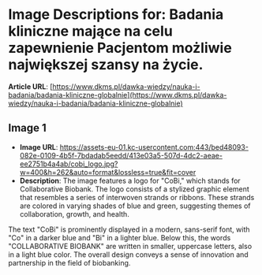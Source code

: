 # Image Descriptions for: Badania kliniczne mające na celu zapewnienie Pacjentom możliwie największej szansy na życie.

**Article URL**: [https://www.dkms.pl/dawka-wiedzy/nauka-i-badania/badania-kliniczne-globalnie](https://www.dkms.pl/dawka-wiedzy/nauka-i-badania/badania-kliniczne-globalnie)

## Image 1
- **Image URL**: https://assets-eu-01.kc-usercontent.com:443/bed48093-082e-0109-4b5f-7bdadab5eedd/413e03a5-507d-4dc2-aeae-ee2751b4a4ab/cobi_logo.jpg?w=400&h=262&auto=format&lossless=true&fit=cover
- **Description**: The image features a logo for "CoBi," which stands for Collaborative Biobank. The logo consists of a stylized graphic element that resembles a series of interwoven strands or ribbons. These strands are colored in varying shades of blue and green, suggesting themes of collaboration, growth, and health. 

The text "CoBi" is prominently displayed in a modern, sans-serif font, with "Co" in a darker blue and "Bi" in a lighter blue. Below this, the words "COLLABORATIVE BIOBANK" are written in smaller, uppercase letters, also in a light blue color. The overall design conveys a sense of innovation and partnership in the field of biobanking.

